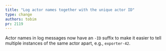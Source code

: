 ```yaml
---
title: "Log actor names together with the unique actor ID"
type: change
authors: tobim
pr: 2119
---
```


Actor names in log messages now have an `-ID` suffix to make it easier to tell
multiple instances of the same actor apart, e.g., `exporter-42`.

